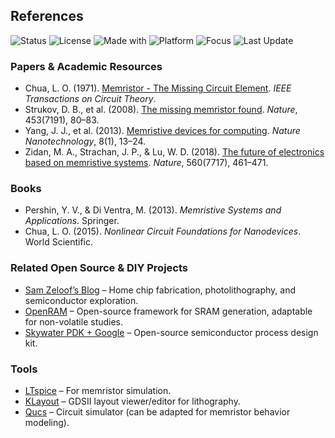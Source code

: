 ## References
![Status](https://img.shields.io/badge/Status-Active-blue)
![License](https://img.shields.io/badge/License-MIT-green)
![Made with](https://img.shields.io/badge/Made%20with-Love-red)
![Platform](https://img.shields.io/badge/Platform-DIY%20Electronics-lightgrey)
![Focus](https://img.shields.io/badge/Focus-Memristor%20&%20Nanoelectronics-yellow)
![Last Update](https://img.shields.io/github/last-commit/Bluefox192/Memristor)

### Papers & Academic Resources
- Chua, L. O. (1971). [Memristor - The Missing Circuit Element](https://ieeexplore.ieee.org/document/1083337). *IEEE Transactions on Circuit Theory*.
- Strukov, D. B., et al. (2008). [The missing memristor found](https://www.nature.com/articles/nature06932). *Nature*, 453(7191), 80–83.
- Yang, J. J., et al. (2013). [Memristive devices for computing](https://www.nature.com/articles/nnano.2013.185). *Nature Nanotechnology*, 8(1), 13–24.
- Zidan, M. A., Strachan, J. P., & Lu, W. D. (2018). [The future of electronics based on memristive systems](https://www.nature.com/articles/s41586-018-0572-3). *Nature*, 560(7717), 461–471.

### Books
- Pershin, Y. V., & Di Ventra, M. (2013). *Memristive Systems and Applications*. Springer.
- Chua, L. O. (2015). *Nonlinear Circuit Foundations for Nanodevices*. World Scientific.

### Related Open Source & DIY Projects
- [Sam Zeloof’s Blog](https://sam.zeloof.xyz) – Home chip fabrication, photolithography, and semiconductor exploration.
- [OpenRAM](https://github.com/VLSIDA/OpenRAM) – Open-source framework for SRAM generation, adaptable for non-volatile studies.
- [Skywater PDK + Google](https://github.com/google/skywater-pdk) – Open-source semiconductor process design kit.

### Tools
- [LTspice](https://www.analog.com/en/design-center/design-tools-and-calculators/ltspice-simulator.html) – For memristor simulation.
- [KLayout](https://www.klayout.de/) – GDSII layout viewer/editor for lithography.
- [Qucs](http://qucs.sourceforge.net/) – Circuit simulator (can be adapted for memristor behavior modeling).
